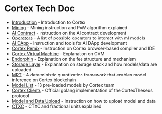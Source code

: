 # Cortex Tech Doc

- [Introduction](cortex-intro.md) - Introduction to Cortex
- [Mining](mining.md) - Mining instruction and PoW algorithm explained
- [AI Contract](ai-contracts.md) - Instruction on the AI contract development
- [Operators](cvm-operators.md) - A list of possible operators to interact with ml models
- [AI DApp](ai-dapps.md) - Instruction and tools for AI DApp development
- [Cortex Remix](cortex-remix.md) - Instruction on Cortex browser-based compiler and IDE
- [Cortex Virtual Machine](cvm.md) - Explanation on CVM
- [Endorphin](endorphin.md) - Explanation on the fee structure and mechanism
- [Storage Layer](storage-layer.md) - Explanation on storage stack and how models/data are uploaded
- [MRT](mrt.md) - A deterministic quantization framework that enables model inference on Cortex blockchain
- [Model List](model-list.md) - 13 pre-loaded models by Cortex team
- [Cortex Clients](clients.md) - Official golang implementation of the CortexTheseus protocol
- [Model and Data Upload](model-data-upload.md) - Instruction on how to upload model and data
- [CTXC](ctxc.md) - CTXC and fractional units explained
